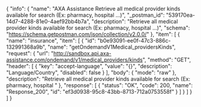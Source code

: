 {
  "info": {
    "name": "AXA Assistance Retrieve all medical provider kinds available for search (Ex: pharmacy, hospital ...)",
    "_postman_id": "539170ea-14d7-4288-81e0-4aef92bb4b7a",
    "description": "Retrieve all medical provider kinds available for search (Ex: pharmacy, hospital ...)",
    "schema": "https://schema.getpostman.com/json/collection/v2.0.0/"
  },
  "item": [
    {
      "name": "insurance",
      "item": [
        {
          "id": "b0e93091-ee0f-47c3-886c-132991368a9b",
          "name": "getOndemandV1Medical_providersKinds",
          "request": {
            "url": "http://sandbox.api.axa-assistance.com/ondemand/v1/medical_providers/kinds",
            "method": "GET",
            "header": [
              {
                "key": "accept-language",
                "value": "{}",
                "description": "Language/Country",
                "disabled": false
              }
            ],
            "body": {
              "mode": "raw"
            },
            "description": "Retrieve all medical provider kinds available for search (Ex: pharmacy, hospital "
          },
          "response": [
            {
              "status": "OK",
              "code": 200,
              "name": "Response_200",
              "id": "ef3d0938-95c8-43bb-8713-712a0753558f"
            }
          ]
        }
      ]
    }
  ]
}